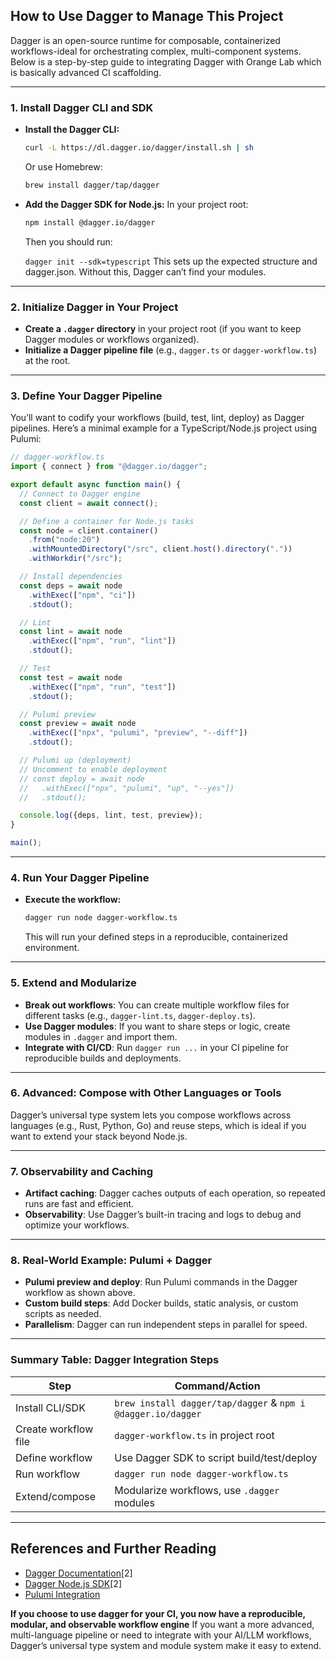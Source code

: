 ## How to Use Dagger to Manage This Project

Dagger is an open-source runtime for composable, containerized workflows-ideal for orchestrating complex, multi-component systems. Below is a step-by-step guide to integrating Dagger with Orange Lab which is basically advanced CI scaffolding.

---

### **1. Install Dagger CLI and SDK**

- **Install the Dagger CLI:**
  ```sh
  curl -L https://dl.dagger.io/dagger/install.sh | sh
  ```
  Or use Homebrew:
  ```sh
  brew install dagger/tap/dagger
  ```
- **Add the Dagger SDK for Node.js:**
  In your project root:
  ```sh
  npm install @dagger.io/dagger
  ```
  Then you should run:

  ```dagger init --sdk=typescript```
  This sets up the expected structure and dagger.json.
  Without this, Dagger can’t find your modules.

---

### **2. Initialize Dagger in Your Project**

- **Create a `.dagger` directory** in your project root (if you want to keep Dagger modules or workflows organized).
- **Initialize a Dagger pipeline file** (e.g., `dagger.ts` or `dagger-workflow.ts`) at the root.

---

### **3. Define Your Dagger Pipeline**

You’ll want to codify your workflows (build, test, lint, deploy) as Dagger pipelines. Here’s a minimal example for a TypeScript/Node.js project using Pulumi:

```typescript
// dagger-workflow.ts
import { connect } from "@dagger.io/dagger";

export default async function main() {
  // Connect to Dagger engine
  const client = await connect();

  // Define a container for Node.js tasks
  const node = client.container()
    .from("node:20")
    .withMountedDirectory("/src", client.host().directory("."))
    .withWorkdir("/src");

  // Install dependencies
  const deps = await node
    .withExec(["npm", "ci"])
    .stdout();

  // Lint
  const lint = await node
    .withExec(["npm", "run", "lint"])
    .stdout();

  // Test
  const test = await node
    .withExec(["npm", "run", "test"])
    .stdout();

  // Pulumi preview
  const preview = await node
    .withExec(["npx", "pulumi", "preview", "--diff"])
    .stdout();

  // Pulumi up (deployment)
  // Uncomment to enable deployment
  // const deploy = await node
  //   .withExec(["npx", "pulumi", "up", "--yes"])
  //   .stdout();

  console.log({deps, lint, test, preview});
}

main();
```

---

### **4. Run Your Dagger Pipeline**

- **Execute the workflow:**
  ```sh
  dagger run node dagger-workflow.ts
  ```
  This will run your defined steps in a reproducible, containerized environment.

---

### **5. Extend and Modularize**

- **Break out workflows**: You can create multiple workflow files for different tasks (e.g., `dagger-lint.ts`, `dagger-deploy.ts`).
- **Use Dagger modules**: If you want to share steps or logic, create modules in `.dagger` and import them.
- **Integrate with CI/CD**: Run `dagger run ...` in your CI pipeline for reproducible builds and deployments.

---

### **6. Advanced: Compose with Other Languages or Tools**

Dagger’s universal type system lets you compose workflows across languages (e.g., Rust, Python, Go) and reuse steps, which is ideal if you want to extend your stack beyond Node.js.

---

### **7. Observability and Caching**

- **Artifact caching**: Dagger caches outputs of each operation, so repeated runs are fast and efficient.
- **Observability**: Use Dagger’s built-in tracing and logs to debug and optimize your workflows.

---

### **8. Real-World Example: Pulumi + Dagger**

- **Pulumi preview and deploy**: Run Pulumi commands in the Dagger workflow as shown above.
- **Custom build steps**: Add Docker builds, static analysis, or custom scripts as needed.
- **Parallelism**: Dagger can run independent steps in parallel for speed.

---

### **Summary Table: Dagger Integration Steps**

| Step                  | Command/Action                                      |
|-----------------------|----------------------------------------------------|
| Install CLI/SDK       | `brew install dagger/tap/dagger` & `npm i @dagger.io/dagger` |
| Create workflow file  | `dagger-workflow.ts` in project root               |
| Define workflow       | Use Dagger SDK to script build/test/deploy         |
| Run workflow          | `dagger run node dagger-workflow.ts`               |
| Extend/compose        | Modularize workflows, use `.dagger` modules        |

---

## **References and Further Reading**

- [Dagger Documentation](https://docs.dagger.io)[2]
- [Dagger Node.js SDK](https://docs.dagger.io/sdk/nodejs)[2]
- [Pulumi Integration](https://www.pulumi.com/)

**If you choose to use dagger for your CI, you now have a reproducible, modular, and observable workflow engine** If you want a more advanced, multi-language pipeline or need to integrate with your AI/LLM workflows, Dagger’s universal type system and module system make it easy to extend.
